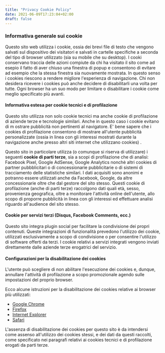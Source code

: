 ```yaml
---
title: "Privacy Cookie Policy"
date: 2021-06-09T17:23:04+02:00
draft: false
---
```


### Informativa generale sui cookie

Questo sito web utilizza i cookie, ossia dei brevi file di testo che vengono salvati sul dispositivo dei visitatori e salvati in cartelle specifiche a seconda del tipo di browser utilizzato (sia su mobile che su desktop). I cooki conservano traccia delle azioni compiute da chi ha visitato il sito come ad esepio il fatto di aver chiuso una finestra di popup e consentono di evitare ad esempio che la stessa finestra sia nuovamente mostrata. In questo senso i cookies riescono a rendere migliore l'esperienza di navigazione. Chi non desidera ricevere i cookies può anche decidere di disabilitarli una volta per tutte. Ogni browser ha un suo modo per limitare o disabilitare i cookie come meglio specificato più avanti.

#### Informativa estesa per cookie tecnici e di profilazione

Questo sito utilizza non solo cookie tecnici ma anche cookie di profilazione di aziende terze e tecnologie similari. Anche in questo caso i cookie evitano di m ostrare pubblicità non pertinenti al navigatore. E' bene sapere che i cookies di profilazione consentono di  mostrare all'utente pubblicità personalizzate (ossia in linea con gli interessi mostrati durante la navigazione anche presso altri siti internet che utilizzano cookies) .

Questo sito in particolare utilizza (o comunque si riserva di utilizzare) i seguenti **cookie di parti terze**, sia a scopi di profilazione che di analisi: Facebook Pixel, Google AdSense, Google Analytics nonchè altri cookies di partner pubbblicitari o di concessionarie pubblicitarie o di sistemi di tracciamento delle statistiche similari. I dati acquisiti sono anonimi e potranno essere utilizzati anche da Facebook, Google, da altre concessionarie oltre che dal gestore del sito stesso. Questi cookie di profilazione (anche di parti terze) raccolgono dati quali età, sesso, provenienza geografica, oltre a monitorare l'attività online dell'utente, allo scopo di proporre pubblicità in linea con gli interessi ed effettuare analisi riguardo all'audience del sito stesso.

#### Cookie per servizi terzi (Disqus, Facebook Comments, ecc.)

Questo sito integra plugin social per facilitare la condivisione dei propri contenuti. Queste integrazioni di funzionalità prevedono l'utilizzo dei cookie, utilizzati esclusivamente a scopo di condivisione o per consentire l'utilizzo di software offerti da terzi. I cookie relativi a servizi integrati vengono inviati direttamente dalle aziende terze erogatrici del servizio.

#### Configurazioni per la disabilitazione dei cookies

L'utente può scegliere di non abilitare l'esecuzione dei cookies e, dunque, annullare l'attività di profilazione a scopo promozionale agendo sulle impostazioni del proprio browser.

Ecco alcune istruzioni per la disabilitazione dei cookies relative ai browser più utilizzati:

- [Google Chrome](https://support.google.com/chrome/answer/95647?hl=it)
- [Firefox](https://support.mozilla.org/it/kb/Gestione%20dei%20cookie)
- [Internet Explorer](http://windows.microsoft.com/it-it/windows7/how-to-manage-cookies-in-internet-explorer-9)
- [Safari](http://support.apple.com/kb/HT1677?viewlocale=it_IT)

L'assenza di disabilitazione dei cookies per questo sito è da intendersi come assenso all'utilizzo dei cookies stessi, e dei dati da questi raccolti, come specificato nei paragrafi relativi ai cookies tecnici e di profilazione erogati da parti terze.
